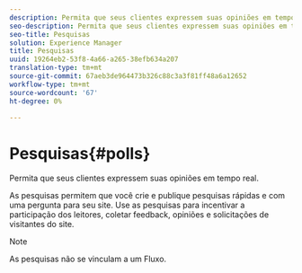 ```yaml
---
description: Permita que seus clientes expressem suas opiniões em tempo real.
seo-description: Permita que seus clientes expressem suas opiniões em tempo real.
seo-title: Pesquisas
solution: Experience Manager
title: Pesquisas
uuid: 19264eb2-53f8-4a66-a265-38efb634a207
translation-type: tm+mt
source-git-commit: 67aeb3de964473b326c88c3a3f81ff48a6a12652
workflow-type: tm+mt
source-wordcount: '67'
ht-degree: 0%

---
```



# Pesquisas{#polls}

Permita que seus clientes expressem suas opiniões em tempo real.

As pesquisas permitem que você crie e publique pesquisas rápidas e com uma pergunta para seu site. Use as pesquisas para incentivar a participação dos leitores, coletar feedback, opiniões e solicitações de visitantes do site.

>[!NOTE]
>
>As pesquisas não se vinculam a um Fluxo.

